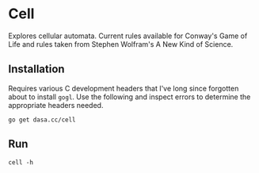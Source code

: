 # Cell

Explores cellular automata. Current rules available for Conway's Game of Life and rules taken from Stephen Wolfram's A New Kind of Science.

## Installation

Requires various C development headers that I've long since forgotten about to install `gogl`. Use the following and inspect errors to determine the appropriate headers needed.

```
go get dasa.cc/cell
```

## Run

```
cell -h
```
